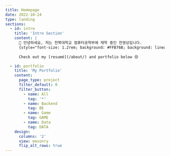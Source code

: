 ```yaml
---
title: Homepage
date: 2022-10-24
type: landing
sections:
  - id: intro
    title: 'Intro Section'
    content: |
      👋 안녕하세요, 저는 전북대학교 컴퓨터공학부에 재학 중인 전영상입니다.
      {style="font-size: 1.2rem; background: #FFB76B; background: linear-gradient(to right, #FFB76B 0%, #FFA73D 30%, #FF7C00 60%, #FF7F04 100%); -webkit-background-clip: text; -webkit-text-fill-color: transparent;"}
      
      Check out my [resumé](/about/) and portfolio below 😍

  - id: portfolio
    title: 'My Portfolio'
    content:
      page_type: project
      filter_default: 0
      filter_button:
        - name: All
          tag: '*'
        - name: Backend
          tag: BE
        - name: Game
          tag: GAME
        - name: Data
          tag: DATA
    design:
      columns: '2'
      view: masonry
      flip_alt_rows: true
---
```

